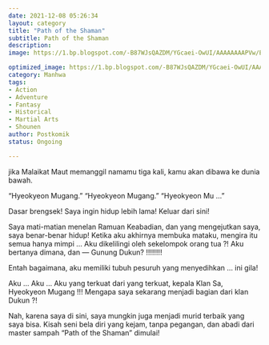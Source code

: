 ```yaml
---
date: 2021-12-08 05:26:34
layout: category
title: "Path of the Shaman"
subtitle: Path of the Shaman
description:
image: https://1.bp.blogspot.com/-B87WJsQAZDM/YGcaei-OwUI/AAAAAAAAPVw/ENAv6anu0-Y37-182_i_Jx_k52nDE15dwCLcBGAsYHQ/s72-c/path-of-the-shaman-915203-FDmR0W1b.jpg

optimized_image: https://1.bp.blogspot.com/-B87WJsQAZDM/YGcaei-OwUI/AAAAAAAAPVw/ENAv6anu0-Y37-182_i_Jx_k52nDE15dwCLcBGAsYHQ/s72-c/path-of-the-shaman-915203-FDmR0W1b.jpg
category: Manhwa
tags: 
- Action
- Adventure
- Fantasy
- Historical
- Martial Arts
- Shounen
author: Postkomik
status: Ongoing

---
```


jika Malaikat Maut memanggil namamu tiga kali, kamu akan dibawa ke dunia bawah.

“Hyeokyeon Mugang.”
“Hyeokyeon Mugang.”
“Hyeokyeon Mu …”

Dasar brengsek! Saya ingin hidup lebih lama! Keluar dari sini!

Saya mati-matian menelan Ramuan Keabadian, dan yang mengejutkan saya, saya benar-benar hidup! Ketika aku akhirnya membuka mataku, mengira itu semua hanya mimpi … Aku dikelilingi oleh sekelompok orang tua ?! Aku bertanya dimana, dan — Gunung Dukun? !!!!!!!!

Entah bagaimana, aku memiliki tubuh pesuruh yang menyedihkan … ini gila!

Aku … Aku … Aku yang terkuat dari yang terkuat, kepala Klan Sa, Hyeokyeon Mugang !!! Mengapa saya sekarang menjadi bagian dari klan Dukun ?!

Nah, karena saya di sini, saya mungkin juga menjadi murid terbaik yang saya bisa. Kisah seni bela diri yang kejam, tanpa pegangan, dan abadi dari master sampah “Path of the Shaman” dimulai!


